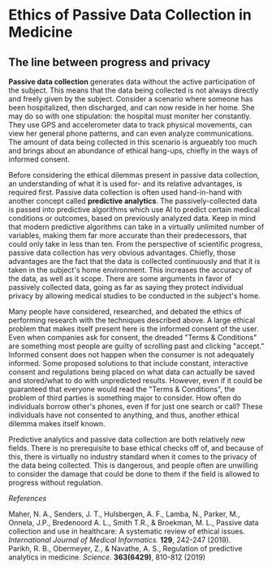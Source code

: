 # Ethics of Passive Data Collection in Medicine
## The line between progress and privacy

**Passive data collection** generates data without the active participation of the subject. This means that the data being collected is not always directly and freely given by the subject. Consider a scenario where someone has been hospitalized, then discharged, and can now reside in her home. She may do so with one stipulation: the hospital must moniter her constantly. They use GPS and accelerometer data to track physical movements, can view her general phone patterns, and can even analyze communications. The amount of data being collected in this scenario is argueably too much and brings about an abundance of ethical hang-ups, chiefly in the ways of informed consent.

Before considering the ethical dilemmas present in passive data collection, an understanding of what it is used for- and its relative advantages, is required first. Passive data collection is often used hand-in-hand with another concept called **predictive analytics**. The passively-collected data is passed into predictive algorithms which use AI to predict certain medical conditions or outcomes, based on previously analyzed data. Keep in mind that modern predictive algorithms can take in a virtually unlimited number of variables, making them far more accurate than their predecessors, that could only take in less than ten. From the perspective of scientific progress, passive data collection has very obvious advantages. Chiefly, those advantages are the fact that the data is collected continuously and that it is taken in the subject's home environment. This increases the accuracy of the data, as well as it scope. There are some arguments in favor of passively collected data, going as far as saying they protect individual privacy by allowing medical studies to be conducted in the subject's home. 

Many people have considered, researched, and debated the ethics of performing research with the techniques described above. A large ethical problem that makes itself present here is the informed consent of the user. Even when companies ask for consent, the dreaded "Terms & Conditions" are something most people are guilty of scrolling past and clicking "accept." Informed consent does not happen when the consumer is not adequately informed. Some proposed solutions to that include constant, interactive consent and regulations being placed on what data can actually be saved and stored/what to do with unpredicted results. However, even if it could be guaranteed that everyone would read the "Terms & Conditions", the problem of third parties is something major to consider. How often do individuals borrow other's phones, even if for just one search or call? These individuals have not consented to anything, and thus, another ethical dilemma makes itself known.

Predictive analytics and passive data collection are both relatively new fields. There is no prerequisite to base ethical checks off of, and because of this, there is virtually no industry standard when it comes to the privacy of the data being collected. This is dangerous, and people often are unwilling to consider the damage that could be done to them if the field is allowed to progress without regulation.

*References*

Maher, N. A., Senders, J. T., Hulsbergen, A. F., Lamba, N., Parker, M., Onnela, J.P., Bredenoord A. L., Smith T.R., & Broekman, M. L., Passive data collection and use in healthcare: A systematic review of ethical issues. *International Journal of Medical Informatics.* **129**, 242-247 (2019). </br>
Parikh, R. B., Obermeyer, Z., & Navathe, A. S., Regulation of predictive analytics in medicine. *Science.* **363(6429)**, 810-812 (2019) <br/>
         
<!-- Notes:
PDC: data generated without the active participation of the subject
primary focus of study: informational privacy, informed consentm and data security
phone tracks gps/accelerometer data - physical movements
general phone usage: patterns, "communicative metadata"
progress: this data is in an individual's standard lifestyle, not a hospital or with extenuating circumstances. this data is also collected countinously
since the data is collected in a home evirionment, the subject can end up sharing data that wasn't intended (arg against: enhance privacy - allow treatment to be administer in the home environment)
consent: current methods of obtaining informed consent are not enough: no one reads the terms and conditions. literally no one. *even* if people did, the issue of third parties comes in: who has borrowed your phone for a phone call or a google search? conclusions of passive data could involve family member who didnt provide consent. What about texts and private messages on social media?  
proposed solution? interactive consent features. constantly checking in, offer a spectrum of consent
what if you get consent? this still causes people to feel "tracked"; what should be done with accidental findings?
-----
clinicians don't understand algorithms the way they understoof the old ones - harder to evaluate - can't be held to traditional clinic trial standards: what *should* the standard be
what exactly is predictive analytics? use of predictive algorithms on a set of input variable to predict an outcome -->
